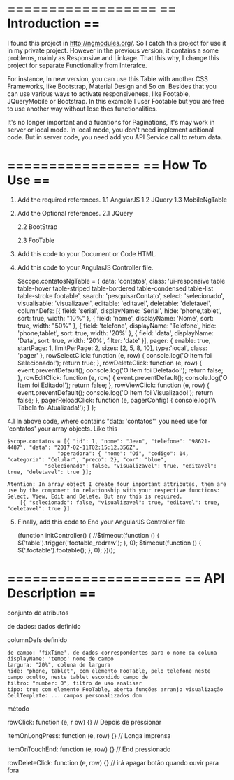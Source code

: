 ==================
== Introduction ==
==================

I found this project in http://ngmodules.org/. So I catch this project for use it in my private project. However in the previous version, it contains a some problems, mainly as Responsive and Linkage. That this why, I change this project for separate Functionality from Interafce. 

For instance, In new version, you can use this Table with another CSS Frameworks, like Bootstrap, Material Design and So on. Besides that you can use various ways to activate responsiveness, like Footable, JQueryMobile or Bootstrap. In this example I user Footable but you are free to use another way without lose thes functionalities.

It's no longer important and a fucntions for Paginations, it's may work in server or local mode. In local mode, you don't need implement aditional code. But in server code, you need add you API Service call to return data.

================
== How To Use ==
================

1. Add the required references.
	1.1 AngularJS
		<!-- Latest compiled and minified JavaScript from AngularJS -->
		<script src="https://ajax.googleapis.com/ajax/libs/angularjs/1.6.4/angular.min.js"></script>
		<script src="https://ajax.googleapis.com/ajax/libs/angularjs/1.6.4/angular-route.js"></script>
	1.2 JQuery
		<!-- Latest compiled and minified JavaScript from JQuery -->
		<script src="https://code.jquery.com/jquery-1.12.4.min.js"></script>
	1.3 MobileNgTable
		<!-- Latest compiled and minified JavaScript from MobileNgTable -->
		<script src="https://rawgit.com/tiagocarmosantos/mobileNgTable/master/lib/mobileNgTable.js"></script>
		
				
2. Add the Optional references.
	2.1 JQuery
		<!-- Latest compiled and minified CSS from JQuery -->
		<link rel="stylesheet" href="https://code.jquery.com/mobile/1.3.1/jquery.mobile-1.3.1.min.css" />
		
	2.2 BootStrap
		<!-- Latest compiled and minified CSS from BootStrap -->
  		<link rel="stylesheet" href="https://maxcdn.bootstrapcdn.com/bootstrap/3.3.7/css/bootstrap.min.css">
	
	2.3 FooTable
		<!-- Latest compiled and minified JavaScript from FooTable -->
		<script src="https://rawgit.com/tiagocarmosantos/mobileNgTable/master/sample/footable/footable.js" ></script>
		<script src="https://rawgit.com/tiagocarmosantos/mobileNgTable/master/sample/footable/footable.sort.js" ></script>
		<script src="https://rawgit.com/tiagocarmosantos/mobileNgTable/master/sample/footable/footable.filter.js" ></script>

3. Add this code to your Document or Code HTML. 

	<mobile-ng-table ng-if="contatos.length > 0" load-Repeat="contatosNgTable"></mobile-ng-table>

4. Add this code to your AngularJS Controller file. 

    $scope.contatosNgTable = {
        data: 'contatos',
        class: 'ui-responsive table table-hover table-striped table-bordered table-condensed table-list table-stroke footable',
        search: 'pesquisarContato',
        select: 'selecionado',
        visualisable: 'visualizavel',
        editable: 'editavel',
        deletable: 'deletavel',
        columnDefs: [{
            field: 'serial',
            displayName: 'Serial',
            hide: 'phone,tablet',
            sort: true,
            width: "10%"
        }, {
            field: 'nome',
            displayName: 'Nome',
            sort: true,
            width: "50%"
        }, {
            field: 'telefone',
            displayName: 'Telefone',
            hide: 'phone,tablet',
            sort: true,
            width: '20%'
        }, {
            field: 'data',
            displayName: 'Data',
            sort: true,
            width: '20%',
            filter: 'date'
        }],
        pager: { enable: true, startPage: 1, limitPerPage: 2, sizes: [2, 5, 8, 10], type:'local', class: 'pager' },
        rowSelectClick: function (e, row) {
	    console.log('O Item foi Selecionado!');
            return true;
        },
        rowDeleteClick: function (e, row) {
            event.preventDefault();
            console.log('O Item foi Deletado!');
            return false;
        },
        rowEditClick: function (e, row) {
            event.preventDefault();
            console.log('O Item foi Editado!');
            return false;
        },
        rowViewClick: function (e, row) {
            event.preventDefault();
            console.log('O Item foi Visualizado!');
            return false;
        },
        pagerReloadClick: function (e, pagerConfig) {
        	console.log('A Tabela foi Atualizada!');
        }
    };

4.1 In above code, where contains "data: 'contatos'" you need use for 'contatos' your array objects. Like this

	$scope.contatos = [{ "id": 1, "nome": "Jean", "telefone": "98621-4487", "data": "2017-02-11T02:15:12.356Z",
      				"operadora": { "nome": "Oi", "codigo": 14, "categoria": "Celular", "preco": 2}, "cor": "blue", 
				"selecionado": false, "visualizavel": true, "editavel": true, "deletavel": true }];

	Atention: In array object I create four important attributes, them are use by the component to relationship with your respective functions: Select, View, Edit and Delete. But any this is required.
		[{ "selecionado": false, "visualizavel": true, "editavel": true, "deletavel": true }]

5. Finally, add this code to End your AngularJS Controller file

    (function initController() {
        //$timeout(function () { $('table').trigger('footable_redraw'); }, 0);
        $timeout(function () { $('.footable').footable(); }, 0);
    })();

=====================
== API Description ==
=====================

conjunto de atributos 

de dados: dados definido 

columnDefs definido 
    
    de campo: 'fixTime', de dados correspondentes para o nome da coluna 
    displayName: 'tempo' nome de campo 
    largura: "20%", coluna de largura 
    hide: "phone, tablet", com elemento FooTable, pelo telefone neste campo oculto, neste tablet escondido campo de 
    filtro: "number: 0", filtro de uso analisar 
    tipo: true com elemento FooTable, aberta funções arranjo visualização 
    CellTemplate: ... campos personalizados dom 

método 

rowClick: function (e, r ow) {} // Depois de pressionar 

itemOnLongPress: function (e, row) {} // Longa imprensa 

itemOnTouchEnd: function (e, row) {} // End pressionado 

rowDeleteClick: function (e, row) {} // irá apagar botão quando ouvir para fora
